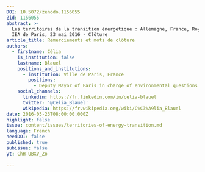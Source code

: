 ```yaml
---
DOI: 10.5072/zenodo.1156055
Zid: 1156055
abstract: >-
  Les territoires de la transition énergétique : Allemagne, France, Royaume-Uni.
  IEA de Paris, 23 mai 2016 - Clôture
article_title: Remerciements et mots de clôture
authors:
  - firstname: Célia
    is_institution: false
    lastname: Blauel
    positions_and_institutions:
      - institution: Ville de Paris, France
        positions:
          - Deputy Mayor of Paris in charge of environmental questions
    social_channels:
      linkedin: https://fr.linkedin.com/in/celia-blauel
      twitter: '@Celia_Blauel'
      wikipedia: https://fr.wikipedia.org/wiki/C%C3%A9lia_Blauel
date: 2016-05-23T08:00:00.000Z
highlight: false
issue: content/issues/territories-of-energy-transition.md
language: French
needDOI: false
published: true
subissue: false
yt: ChH-UBXV_Zo

---
```


<Youtube yt="ChH-UBXV_Zo" caption="Conclusion"></Youtube>